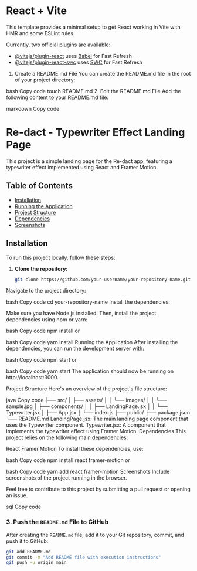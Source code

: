 # React + Vite

This template provides a minimal setup to get React working in Vite with HMR and some ESLint rules.

Currently, two official plugins are available:

- [@vitejs/plugin-react](https://github.com/vitejs/vite-plugin-react/blob/main/packages/plugin-react/README.md) uses [Babel](https://babeljs.io/) for Fast Refresh
- [@vitejs/plugin-react-swc](https://github.com/vitejs/vite-plugin-react-swc) uses [SWC](https://swc.rs/) for Fast Refresh


1. Create a README.md File
You can create the README.md file in the root of your project directory:

bash
Copy code
touch README.md
2. Edit the README.md File
Add the following content to your README.md file:

markdown
Copy code
# Re-dact - Typewriter Effect Landing Page

This project is a simple landing page for the Re-dact app, featuring a typewriter effect implemented using React and Framer Motion.

## Table of Contents
- [Installation](#installation)
- [Running the Application](#running-the-application)
- [Project Structure](#project-structure)
- [Dependencies](#dependencies)
- [Screenshots](#screenshots)

## Installation

To run this project locally, follow these steps:

1. **Clone the repository:**

   ```bash
   git clone https://github.com/your-username/your-repository-name.git
Navigate to the project directory:

bash
Copy code
cd your-repository-name
Install the dependencies:

Make sure you have Node.js installed. Then, install the project dependencies using npm or yarn:

bash
Copy code
npm install
or

bash
Copy code
yarn install
Running the Application
After installing the dependencies, you can run the development server with:

bash
Copy code
npm start
or

bash
Copy code
yarn start
The application should now be running on http://localhost:3000.

Project Structure
Here's an overview of the project's file structure:

java
Copy code
├── src/
│   ├── assets/
│   │   └── images/
│   │       └── sample.jpg
│   ├── components/
│   │   ├── LandingPage.jsx
│   │   └── Typewriter.jsx
│   ├── App.jsx
│   └── index.js
├── public/
├── package.json
└── README.md
LandingPage.jsx: The main landing page component that uses the Typewriter component.
Typewriter.jsx: A component that implements the typewriter effect using Framer Motion.
Dependencies
This project relies on the following main dependencies:

React
Framer Motion
To install these dependencies, use:

bash
Copy code
npm install react framer-motion
or

bash
Copy code
yarn add react framer-motion
Screenshots
Include screenshots of the project running in the browser.

Feel free to contribute to this project by submitting a pull request or opening an issue.

sql
Copy code

### 3. **Push the `README.md` File to GitHub**

After creating the `README.md` file, add it to your Git repository, commit, and push it to GitHub:

```bash
git add README.md
git commit -m "Add README file with execution instructions"
git push -u origin main
